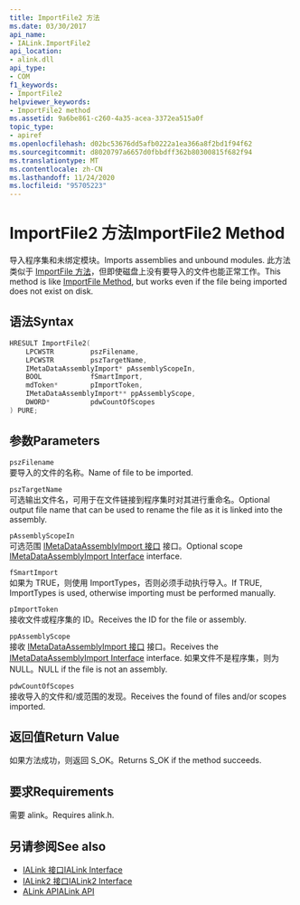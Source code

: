 ```yaml
---
title: ImportFile2 方法
ms.date: 03/30/2017
api_name:
- IALink.ImportFile2
api_location:
- alink.dll
api_type:
- COM
f1_keywords:
- ImportFile2
helpviewer_keywords:
- ImportFile2 method
ms.assetid: 9a6be861-c260-4a35-acea-3372ea515a0f
topic_type:
- apiref
ms.openlocfilehash: d02bc53676dd5afb0222a1ea366a8f2bd1f94f62
ms.sourcegitcommit: d8020797a6657d0fbbdff362b80300815f682f94
ms.translationtype: MT
ms.contentlocale: zh-CN
ms.lasthandoff: 11/24/2020
ms.locfileid: "95705223"
---
```

# <a name="importfile2-method"></a><span data-ttu-id="fac7b-102">ImportFile2 方法</span><span class="sxs-lookup"><span data-stu-id="fac7b-102">ImportFile2 Method</span></span>

<span data-ttu-id="fac7b-103">导入程序集和未绑定模块。</span><span class="sxs-lookup"><span data-stu-id="fac7b-103">Imports assemblies and unbound modules.</span></span> <span data-ttu-id="fac7b-104">此方法类似于 [ImportFile 方法](importfile-method.md)，但即使磁盘上没有要导入的文件也能正常工作。</span><span class="sxs-lookup"><span data-stu-id="fac7b-104">This method is like [ImportFile Method](importfile-method.md), but works even if the file being imported does not exist on disk.</span></span>  
  
## <a name="syntax"></a><span data-ttu-id="fac7b-105">语法</span><span class="sxs-lookup"><span data-stu-id="fac7b-105">Syntax</span></span>  
  
```cpp  
HRESULT ImportFile2(  
    LPCWSTR         pszFilename,  
    LPCWSTR         pszTargetName,  
    IMetaDataAssemblyImport* pAssemblyScopeIn,  
    BOOL            fSmartImport,  
    mdToken*        pImportToken,  
    IMetaDataAssemblyImport** ppAssemblyScope,  
    DWORD*          pdwCountOfScopes  
) PURE;  
```  
  
## <a name="parameters"></a><span data-ttu-id="fac7b-106">参数</span><span class="sxs-lookup"><span data-stu-id="fac7b-106">Parameters</span></span>  

 `pszFilename`  
 <span data-ttu-id="fac7b-107">要导入的文件的名称。</span><span class="sxs-lookup"><span data-stu-id="fac7b-107">Name of file to be imported.</span></span>  
  
 `pszTargetName`  
 <span data-ttu-id="fac7b-108">可选输出文件名，可用于在文件链接到程序集时对其进行重命名。</span><span class="sxs-lookup"><span data-stu-id="fac7b-108">Optional output file name that can be used to rename the file as it is linked into the assembly.</span></span>  
  
 `pAssemblyScopeIn`  
 <span data-ttu-id="fac7b-109">可选范围 [IMetaDataAssemblyImport 接口](../metadata/imetadataassemblyimport-interface.md) 接口。</span><span class="sxs-lookup"><span data-stu-id="fac7b-109">Optional scope [IMetaDataAssemblyImport Interface](../metadata/imetadataassemblyimport-interface.md) interface.</span></span>  
  
 `fSmartImport`  
 <span data-ttu-id="fac7b-110">如果为 TRUE，则使用 ImportTypes，否则必须手动执行导入。</span><span class="sxs-lookup"><span data-stu-id="fac7b-110">If TRUE, ImportTypes is used, otherwise importing must be performed manually.</span></span>  
  
 `pImportToken`  
 <span data-ttu-id="fac7b-111">接收文件或程序集的 ID。</span><span class="sxs-lookup"><span data-stu-id="fac7b-111">Receives the ID for the file or assembly.</span></span>  
  
 `ppAssemblyScope`  
 <span data-ttu-id="fac7b-112">接收 [IMetaDataAssemblyImport 接口](../metadata/imetadataassemblyimport-interface.md) 接口。</span><span class="sxs-lookup"><span data-stu-id="fac7b-112">Receives the [IMetaDataAssemblyImport Interface](../metadata/imetadataassemblyimport-interface.md) interface.</span></span> <span data-ttu-id="fac7b-113">如果文件不是程序集，则为 NULL。</span><span class="sxs-lookup"><span data-stu-id="fac7b-113">NULL if the file is not an assembly.</span></span>  
  
 `pdwCountOfScopes`  
 <span data-ttu-id="fac7b-114">接收导入的文件和/或范围的发现。</span><span class="sxs-lookup"><span data-stu-id="fac7b-114">Receives the found of files and/or scopes imported.</span></span>  
  
## <a name="return-value"></a><span data-ttu-id="fac7b-115">返回值</span><span class="sxs-lookup"><span data-stu-id="fac7b-115">Return Value</span></span>  

 <span data-ttu-id="fac7b-116">如果方法成功，则返回 S_OK。</span><span class="sxs-lookup"><span data-stu-id="fac7b-116">Returns S_OK if the method succeeds.</span></span>  
  
## <a name="requirements"></a><span data-ttu-id="fac7b-117">要求</span><span class="sxs-lookup"><span data-stu-id="fac7b-117">Requirements</span></span>  

 <span data-ttu-id="fac7b-118">需要 alink。</span><span class="sxs-lookup"><span data-stu-id="fac7b-118">Requires alink.h.</span></span>  
  
## <a name="see-also"></a><span data-ttu-id="fac7b-119">另请参阅</span><span class="sxs-lookup"><span data-stu-id="fac7b-119">See also</span></span>

- [<span data-ttu-id="fac7b-120">IALink 接口</span><span class="sxs-lookup"><span data-stu-id="fac7b-120">IALink Interface</span></span>](ialink-interface.md)
- [<span data-ttu-id="fac7b-121">IALink2 接口</span><span class="sxs-lookup"><span data-stu-id="fac7b-121">IALink2 Interface</span></span>](ialink2-interface.md)
- [<span data-ttu-id="fac7b-122">ALink API</span><span class="sxs-lookup"><span data-stu-id="fac7b-122">ALink API</span></span>](index.md)
